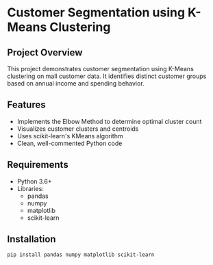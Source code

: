 # Customer Segmentation using K-Means Clustering


## Project Overview
This project demonstrates customer segmentation using K-Means clustering on mall customer data. It identifies distinct customer groups based on annual income and spending behavior.

## Features
- Implements the Elbow Method to determine optimal cluster count
- Visualizes customer clusters and centroids
- Uses scikit-learn's KMeans algorithm
- Clean, well-commented Python code

## Requirements
- Python 3.6+
- Libraries:
  - pandas
  - numpy
  - matplotlib
  - scikit-learn

## Installation
```bash
pip install pandas numpy matplotlib scikit-learn



